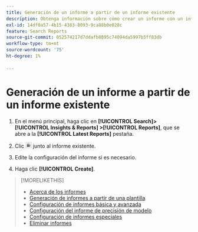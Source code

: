 ```yaml
---
title: Generación de un informe a partir de un informe existente
description: Obtenga información sobre cómo crear un informe con un informe generado anteriormente.
exl-id: 14df0a57-4b15-4383-8093-9ca88b0e028c
feature: Search Reports
source-git-commit: 052574217d7ddafb8895c74094da5997b5ff83db
workflow-type: tm+mt
source-wordcount: '75'
ht-degree: 1%

---
```


# Generación de un informe a partir de un informe existente

1. En el menú principal, haga clic en **[!UICONTROL Search]> [!UICONTROL Insights & Reports] >[!UICONTROL Reports]**, que se abre a la **[!UICONTROL Latest Reports]** pestaña.

1. Clic ![Botón Crear similar](/help/search-social-commerce/assets/create-similar.png "Botón Crear similar") junto al informe existente.

1. Edite la configuración del informe si es necesario.

1. Haga clic **[!UICONTROL Create]**.

>[!MORELIKETHIS]
>
>* [Acerca de los informes](/help/search-social-commerce/reports/report-about.md)
>* [Generación de informes a partir de una plantilla](/help/search-social-commerce/reports/management/report-generate-from-template.md)
>* [Configuración de informes básica y avanzada](/help/search-social-commerce/reports/management/basic-advanced/basic-advanced-report-settings.md)
>* [Configuración del informe de precisión de modelo](/help/search-social-commerce/reports/management/model-accuracy/model-accuracy-report-settings.md)
>* [Configuración de informes especiales](/help/search-social-commerce/reports/management/specialty/specialty-report-settings.md)
>* [Eliminar informes](/help/search-social-commerce/reports/management/report-delete.md)
